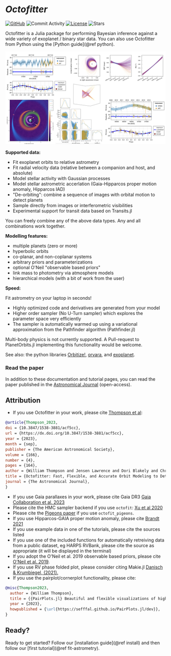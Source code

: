 # *Octofitter*

[![GitHub](https://img.shields.io/badge/Code-GitHub-black.svg)](https://github.com/sefffal/Octofitter.jl)
![Commit Activity](https://img.shields.io/github/commit-activity/y/sefffal/Octofitter.jl)
[![License](https://img.shields.io/github/license/sefffal/Octofitter.jl)](https://github.com/sefffal/Octofitter.jl/blob/master/LICENSE)
![Stars](https://img.shields.io/github/stars/sefffal/Octofitter.jl)


Octofitter is a Julia package for performing Bayesian inference 
against a wide variety of exoplanet / binary star data.
You can also use Octofitter from Python using the [Python guide](@ref python).


![](assets/gallery.png)


**Supported data:**
* Fit exoplanet orbits to relative astrometry
* Fit radial velocity data (relative between a companion and host, and absolute)
* Model stellar activity with Gaussian processes
* Model stellar astrometric accerlation (Gaia-Hipparcos proper motion anomaly, Hipparcos IAD)
* "De-orbiting": combine a sequence of images with orbital motion to detect planets
* Sample directly from images or interferometric visibilities
* Experimental support for transit data based on Transits.jl

You can freely combine any of the above data types.  Any and all combinations work together.

**Modelling features:**
* multiple planets (zero or more)
* hyperbolic orbits
* co-planar, and non-coplanar systems
* arbitrary priors and parameterizations
* optional O'Neil "observable based priors"
* link mass to photometry via atmosphere models
* hierarchical models (with a bit of work from the user)

**Speed:**

Fit astrometry on your laptop in seconds!

* Highly optimized code and derivatives are generated from your model
* Higher order sampler (No U-Turn sampler) which explores the parameter space very efficiently 
* The sampler is automatically warmed up using a variational approximation from the Pathfinder algorithm (Pathfinder.jl) 

Multi-body physics is not currently supported. A Pull-request to PlanetOrbits.jl implementing this functionality would be welcome.

See also: the python libraries [Orbitize!](https://orbitize.readthedocs.io/en/latest/), [orvara](https://github.com/t-brandt/orvara), and [exoplanet](https://docs.exoplanet.codes/en/latest/).

### Read the paper
In addition to these documentation and tutorial pages, you can read the paper published in the [Astronomical Journal](https://dx.doi.org/10.3847/1538-3881/acf5cc) (open-access).

## Attribution
* If you use Octofitter in your work, please cite [Thompson et al](https://dx.doi.org/10.3847/1538-3881/acf5cc):
```bibtex
@article{Thompson_2023,
doi = {10.3847/1538-3881/acf5cc},
url = {https://dx.doi.org/10.3847/1538-3881/acf5cc},
year = {2023},
month = {sep},
publisher = {The American Astronomical Society},
volume = {166},
number = {4},
pages = {164},
author = {William Thompson and Jensen Lawrence and Dori Blakely and Christian Marois and Jason Wang and Mosé Giordano and Timothy Brandt and Doug Johnstone and Jean-Baptiste Ruffio and S. Mark Ammons and Katie A. Crotts and Clarissa R. Do Ó and Eileen C. Gonzales and Malena Rice},
title = {Octofitter: Fast, Flexible, and Accurate Orbit Modeling to Detect Exoplanets},
journal = {The Astronomical Journal},
}
```
* If you use Gaia parallaxes in your work, please cite Gaia DR3 [Gaia Collaboration et al. 2023](https://ui.adsabs.harvard.edu/abs/2023A&A...674A...1G)
* Please cite the HMC sampler backend if you use `octofit`: [Xu et al 2020](http://proceedings.mlr.press/v118/xu20a.html)
* Please cite the [Pigeons paper](https://arxiv.org/abs/2308.09769) if you use `octofit_pigeons`.
* If you use Hipparcos-GAIA proper motion anomaly, please cite [Brandt 2021](https://ui.adsabs.harvard.edu/abs/2021ApJS..254...42B)
* If you use example data in one of the tutorials, please cite the sources listed
* If you use one of the included functions for automatically retreiving data from a public dataset, eg HARPS RVBank, please cite the source as appropriate (it will be displayed in the terminal)
* If you adopt the O'Neil et al. 2019 observable based priors, please cite [O'Neil et al. 2019](https://ui.adsabs.harvard.edu/abs/2019AJ....158....4O).
* If you use RV phase folded plot, please consider citing Makie.jl [Danisch & Krumbiegel, (2021).](https://doi.org/10.21105/joss.03349)
* If you use the pairplot/cornerplot functionality, please cite:
```bibtex
@misc{Thompson2023,
  author = {William Thompson},
  title = {{PairPlots.jl} Beautiful and flexible visualizations of high dimensional data},
  year = {2023},
  howpublished = {\url{https://sefffal.github.io/PairPlots.jl/dev}},
}
```


## Ready?
Ready to get started? Follow our [installation guide](@ref install) and then follow our [first tutorial](@ref fit-astrometry).

